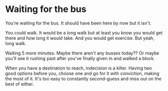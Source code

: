 Waiting for the bus
====

You're waiting for the bus.  It should have been here by now but it isn't.

You could walk.  It would be a long walk but at least you know you would get there and how long it would take.  And you would get exercise.  But yeah, long walk.

Waiting 5 more minutes.  Maybe there aren't any busses today??  Or maybe you'll see it rushing past after you've finally given in and walked a block.

When you have a destination to reach, indecision is a killer.  Having two good options before you, choose one and go for it with conviction, making the most of it.  It's too easy to constantly second-guess and miss out on the best of either.
